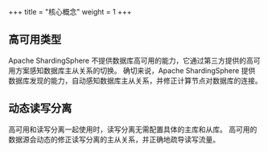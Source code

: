 +++
title = "核心概念"
weight = 1
+++

## 高可用类型

Apache ShardingSphere 不提供数据库高可用的能力，它通过第三方提供的高可用方案感知数据库主从关系的切换。 确切来说，Apache ShardingSphere 提供数据库发现的能力，自动感知数据库主从关系，并修正计算节点对数据库的连接。

## 动态读写分离

高可用和读写分离一起使用时，读写分离无需配置具体的主库和从库。 高可用的数据源会动态的修正读写分离的主从关系，并正确地疏导读写流量。
